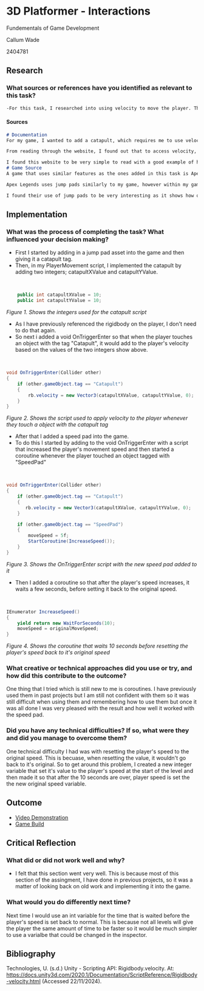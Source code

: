 # 3D Platformer - Interactions

Fundementals of Game Development

Callum Wade 

2404781

## Research

### What sources or references have you identified as relevant to this task?
```markdown
-For this task, I researched into using velocity to move the player. This is because I needed to fling the player a distance with the catapult that I created for this task.
```

#### Sources
```markdown
# Documentation
For my game, I wanted to add a catapult, which requires me to use velocity. So to complete this task, I researched into using velocity from the rigidbody component in my code. The website I used to reseach this is the Unity documentation on Rigidbody.velocity. (Technologies, s.d.)

From reading through the website, I found out that to access velocity, I would need to first reference the rigidbody by using public Rigidbody rb; and rb = GetComponent<Rigidbody>();. Then you just need to use rb.velocity = new Vector3(0, 0, 0); and just change the numerical values to change the object's velocity as needed.

I found this website to be very simple to read with a good example of how to properly use velocity in a script.
# Game Source
A game that uses similar features as the ones added in this task is Apex Legends. Apex Legends is a first person shooter, battle royale created by Respawn Entertainment and published by Electronic Arts. (Apex Legends, 2019)

Apex Legends uses jump pads similarly to my game, however within my game, jump pads are used to complete the level and are required to beat the levels. But in Apex Legends jump pads are used as a tool to either get around easier or to gain a height advantage against enemies.

I found their use of jump pads to be very interesting as it shows how one things can be used for many different reasons within games.
```

## Implementation

### What was the process of completing the task? What influenced your decision making?

- First I started by adding in a jump pad asset into the game and then giving it a catapult tag.
- Then, in my PlayerMovement script, I implemented the catapult by adding two integers; catapultXValue and catapultYValue.

<br>

```csharp
    public int catapultXValue = 10;
    public int catapultYValue = 10;
```
*Figure 1. Shows the integers used for the catapult script*

- As I have previously referenced the rigidbody on the player, I don't need to do that again.
- So next i added a void OnTriggerEnter so that when the player touches an object with the tag "Catapult", it would add to the player's velocity based on the values of the two integers show above.

<br>

```csharp
void OnTriggerEnter(Collider other)
{
    if (other.gameObject.tag == "Catapult")
    {
        rb.velocity = new Vector3(catapultXValue, catapultYValue, 0);
    }
}
```
*Figure 2. Shows the script used to apply velocity to the player whenever they touch a object with the catapult tag*

- After that I added a speed pad into the game.
- To do this I started by adding to the void OnTriggerEnter with a script that increased the player's movement speed and then started a coroutine whenever the player touched an object tagged with "SpeedPad" 

<br>

```csharp
void OnTriggerEnter(Collider other)
{
    if (other.gameObject.tag == "Catapult")
    {
       rb.velocity = new Vector3(catapultXValue, catapultYValue, 0);
    }

    if (other.gameObject.tag == "SpeedPad")
    {
        moveSpeed = 5f;
        StartCoroutine(IncreaseSpeed());
    }
}
```
*Figure 3. Shows the OnTriggerEnter script with the new speed pad added to it*

- Then I added a coroutine so that after the player's speed increases, it waits a few seconds, before setting it back to the original speed.

<br>

```csharp
IEnumerator IncreaseSpeed()
{
    yield return new WaitForSeconds(10);
    moveSpeed = originalMoveSpeed;
}
```
*Figure 4. Shows the coroutine that waits 10 seconds before resetting the player's speed back to it's original speed*

### What creative or technical approaches did you use or try, and how did this contribute to the outcome?

One thing that I tried which is still new to me is coroutines. I have previously used them in past projects but I am still not confident with them so it was still difficult when using them and remembering how to use them but once it was all done I was very pleased with the result and how well it worked with the speed pad.


### Did you have any technical difficulties? If so, what were they and did you manage to overcome them?

One technical difficulty I had was with resetting the player's speed to the original speed. This is becuase, when resetting the value, it wouldn't go back to it's original. So to get around this problem, I created a new integer variable that set it's value to the player's speed at the start of the level and then made it so that after the 10 seconds are over, player speed is set the the new original speed variable.

## Outcome

- [Video Demonstration](https://www.youtube.com/watch?v=dQw4w9WgXcQ&ab_channel=RickAstley)
- [Game Build](https://samperson.itch.io/desktop-goose)

## Critical Reflection

### What did or did not work well and why?

- I felt that this section went very well. This is because most of this section of the assingment, I have done in previous projects, so it was a matter of looking back on old work and implementing it into the game.

### What would you do differently next time?

Next time I would use an int variable for the time that is waited before the player's speed is set back to normal. This is because not all levels will give the player the same amount of time to be faster so it would be much simpler to use a varialbe that could be changed in the inspector.

## Bibliography

Technologies, U. (s.d.) Unity - Scripting API: Rigidbody.velocity. At: https://docs.unity3d.com/2020.1/Documentation/ScriptReference/Rigidbody-velocity.html (Accessed  22/11/2024).



